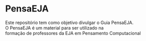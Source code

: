# PensaEJA

<p> Este repositório tem como objetivo divulgar o Guia PensaEJA. <br/>
O PensaEJA é um material para ser utilizado na <br/> formação de professores da EJA 
em Pensamento Computacional </p>
